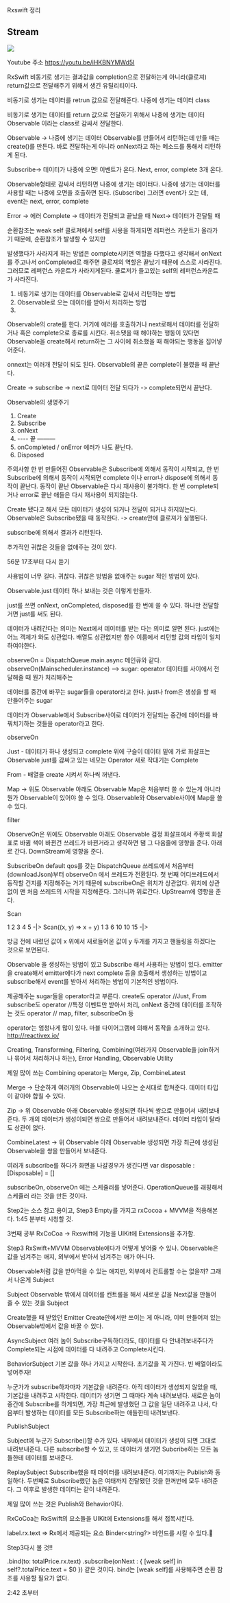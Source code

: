 Rxswift 정리

## Stream
![](docs/stream.png)

Youtube 주소
https://youtu.be/iHKBNYMWd5I

RxSwift 비동기로 생기는 결과값을 completion으로 전달하는게 아니라(클로져)
return값으로 전달해주기 위해서 생긴 유틸리티이다.

비동기로 생기는 데이터를 retrun 값으로 전달해준다.
나중에 생기는 데이터 class

비동기로 생기는 데이터를 return 값으로 전달하기 위해서
나중에 생기는 데이터 Observable 이라는 class로 감싸서 전달한다.




Observable -> 나중에 생기는 데이터
Observable를 만들어서 리턴하는데 만들 때는 create()를 만든다.
바로 전달하는게 아니라 
onNext라고 하는 메소드를 통해서 리턴하게 된다.

Subscribe-> 데이터가 나중에 오면! 이벤트가 온다.
Next, error, complete  3개 온다.



Observable형태로 감싸서 리턴하면 나중에 생기는 데이터다.
나중에 생기는 데이터를 사용할 때는 나중에 오면을 호출하면 된다. (Subscribe)
그러면 event가 오는 데, event는 next, error, complete

Error -> 에러
Complete -> 데이터가 전달되고 끝났을 때
Next-> 데이터가 전달될 때

순환참조는 weak self
클로져에서 self를 사용을 하게되면 레퍼런스 카운트가 올라가기 때문에,
순환참조가 발생할 수 있지만

발생했다가 사라지게 하는 방법은 complete시키면 역할을 다했다고 생각해서 
onNext를 주고나서 onCompleted로 해주면 클로져의 역할은 끝났기 때문에 스스로 사라진다.
그러므로 레퍼런스 카운트가 사라지게된다.
쿨로저가 들고있는 self의 레퍼런스카운트가 사라진다.


1. 비동기로 생기는 데이터를  Observable로 감싸서 리턴하는 방법
2.  Observable로 오는 데이터를 받아서 처리하는 방법
3. 


Observable의 crate를 한다.
거기에 에러를 호출하거나 next로해서 데이터를 전달하거나 혹은 complete으로 종료를 시킨다.
취소됏을 때 해야하는 행동이 있다면
Observable을 create해서 return하는 그 사이에 취소했을 때 해야되는 행동을 집어넣어준다.

onnext는 여러개 전달이 되도 된다.
Observable의 끝은 complete이 불렸을 때 끝난다.

Create -> subscribe -> next로 데이터 전달 되다가 -> complete되면서 끝난다.


Observable의 생명주기
1.  Create
2.  Subscribe
3. onNext  
4.  ----  끝 ———
5. onCompleted  / onError 에러가 나도 끝난다.
6. Disposed

주의사항
한 번 만들어진 Observable은 Subscribe에 의해서 동작이 시작되고,
한 번 Subscribe에 의해서 동작이 시작되면 complete 이나 error나 dispose에 의해서 동작이 끝난다.
동작이 끝난 Observable은 다시 재사용이 불가하다.
한 번 complete되거나 error로 끝난 애들은 다시 재사용이 되지않는다.

Create 됐다고 해서 모든 데이터가 생성이 되거나 전달이 되거나 하지않는다.
Observable은 Subscribe됐을 때 동작한다. -> create안에 클로져가 실행된다.

subscribe에 의해서 결과가 리턴된다.





추가적인 귀찮은 것들을 없애주는 것이 있다.


56분 17초부터 다시 듣기



사용법이 너무 길다. 귀찮다.
귀찮은 방법을 없애주는 sugar 적인 방법이 있다.


 Observable.just
 데이터 하나 보내는 것은 이렇게 만들자.
 
 just를 쓰면 onNext, onCompleted, disposed를 한 번에 쓸 수 있다.
 하나만 전달할 거면 just를 써도 된다.
 
 데이터가 내려간다는 의미는 Next에서 데이터를 받는 다는 의미로 알면 된다.
 just에는 어느 객체가 와도 상관없다. 배열도 상관없지만 함수 이름에서 리턴할 값의 타입이 일치하여야한다.
 
 observeOn = DispatchQueue.main.async 메인큐와 같다.
 observeOn(Mainscheduler.instance) --> sugar: operator
 데이터를 사이에서 전달해줄 때 뭔가 처리해주는

데이터를 중간에 바꾸는 sugar들을 operator라고 한다.
just나 from은 생성을 할 때 만들어주는 sugar


데이터가 Observable에서 Subscribe사이로 데이터가 전달되는 중간에 데이터를 바꿔치기하는 것들을 
operator라고 한다.

 observeOn
 
 
 Just - 데이터가 하나 생성되고 complete
 위에 구슬이 데이터
 밑에 가로 화살표는 Observable
 just를 감싸고 있는 네모는 Operator
 새로 작대기는 Complete
 
 
 From - 배열을 create 시켜서 하나씩 꺼낸다.
 
 Map -> 위도 Observable 아래도 Observable
 Map은 처음부터 쓸 수 있는게 아니라 뭔가 Observable이 있어야 쓸 수 있다.
 Observable와 Observable사이에 Map을 쓸 수 있다.
 
 filter
 
 ObserveOn은 위에도 Observable 아래도 Observable
 검정 화살표에서 주황색 화살표로 바뀜
 색이 바뀐건 쓰레드가 바뀐거라고 생각하면 됌
 그 다음줄에 영향을 준다.
 아래로 간다.
 DownStream에 영향을 준다.
 
 SubscribeOn
 default qos를 갖는 DispatchQueue 쓰레드에서 처음부터(downloadJson)부터 observeOn 에서 쓰레드가 전환된다.
 첫 번째 어디쓰레드에서 동작할 건지를 지정해주는 거기 때문에 subscribeOn은 위치가 상관없다.
 위치에 상관없이 맨 처음 쓰레드의 시작을 지정해준다.
 그러니까 위로간다.
 UpStream에 영향을 준다.
 
 Scan

1 2 3 4 5 -|>
 Scan((x, y) => x + y)
1 3 6 10 10 15 -|>

방금 전에 내렸던 값이 x
위에서 새로들어온 값이 y 
두개를 가지고 핸들링을 하겠다는 것으로 보면된다.


Observable 을 생성하는 방법이 있고 Subscribe 해서 사용하는 방법이 있다.
emitter을 create해서 emitter에다가 next complete 등을 호출해서 생성하는 방법이고
subscribe해서 event를 받아서 처리하는 방법이 기본적인 방법이다.

제공해주는 sugar들을 operator라고 부른다.
create도 operator //Just, From
subscribe도 operator //특정 이벤트만 받아서 처리, onNext
중간에 데이터를 조작하는 것도 operator // map, filter, subscribeOn 등

operator는 엄청나게 많이 있다. 마블 다이어그램에 의해서 동작을 소개하고 있다.
http://reactivex.io/

Creating, Transforming, Filtering, Combining(여러가지 Observable을 join하거나 묶어서 처리하거나 하는), Error Handling,  Observable Utility



제일 많이 쓰는 Combining operator는
Merge, Zip, CombineLatest

Merge -> 단순하게 여러개의 Observable이 나오는 순서대로 합쳐준다.
데이터 타입이 같아야 합칠 수 있다.

Zip -> 위 Observable 아래 Observable 생성되면 하나씩 쌍으로 만들어서 내려보내준다.
두 개의 데이터가 생성이되면 쌍으로 만들어서 내려보내준다.
데이터 타입이 달라도 상관이 없다.

CombineLatest -> 위 Observable 아래 Observable 생성되면 가장 최근에 생성된 Observable을 쌍을 만들어서 보내준다.


 여러개 subscribe를 하다가 화면을 나갈경우가 생긴다면
 var disposable : [Disposable] = []
 
 
 
 subscribeOn, observeOn 에는 스케쥴러를 넣어준다.
 OperationQueue를 래핑해서 스케쥴러 라는 것을 만든 것이다.
 
 
 Step2는 소스 참고 용이고,
 Step3 Empty를 가지고 rxCocoa + MVVM을 적용해본다.
 1:45 분부터 시청할 것.
 
 
 3번째 공부
 RxCoCoa -> Rxswift에 기능을 UIKit에 Extensions을 추가함.
 
 
 Step3 RxSwift+MVVM
 Observable에다가 어떻게 넣어줄 수 있나.
 Observable은 값을 넘겨주는 애지, 외부에서 받아서 넘겨주는 애가 아니다.
 
 Observable처럼 값을 받아먹을 수 있는 애지만, 외부에서 컨트롤할 수는 없을까?
 그래서 나온게 Subject
 
 Subject
 Observable 밖에서 데이터를 컨트롤을 해서 새로운 값을 Next값을 만들어 줄 수 있는 것을 Subject
 
 Create했을 때 받았던 Emitter
 Create안에서만 쓰이는 게 아니라, 이미 만들어져 있는 Observable밖에서 값을 바꿀 수 있다.
 
 AsyncSubject
 여러 놈이 Subscribe구독하더라도, 데이터를 다 안내려보내주다가
 Complete되는 시점에 데이터를 다 내려주고 Complete시킨다.
 
 
 BehaviorSubject
  기본 값을 하나 가지고 시작한다.
  초기값을 꼭 가진다. 빈 배열이라도 넣어주자!
  
 누군가가 subscribe하자마자 기본값을 내려준다.
 아직 데이터가 생성되지 않았을 때, 기본값을 내려주고 시작한다.
 데이터가 생기면 그 때마다 계속 내려보낸다.
 새로운 놈이 중간에 Subscribe를 하게되면, 가장 최근에 발생했던 그 값을
 일단 내려주고 나서, 다음부터 발생하는 데이터를 모든 Subscribe하는 애들한테 내려보낸다.
 
 
 PublishSubject
 
 Subject에 누군가 Subscribe()할 수가 있다.
 내부에서 데이터가 생성이 되면 그대로 내려보내준다.
 다른 subscribe할 수 있고, 또 데이터가 생기면 Subcribe하는 모든 놈들한테 
 데이터를 보내준다.
 
 ReplaySubject
Subscribe했을 때 데이터를 내려보내준다.
여기까지는 Publish와 동일하다.
두번째로 Subscribe했던 놈은 여태까지 전달됐던 것을 한꺼번에 모두 내려준다.
그 이후로 발생한 데이터는 같이 내려준다.

제일 많이 쓰는 것은 Publish와 Behavior이다.

RxCoCoa는 RxSwift의 요소들을 UIKit에 Extensions를 해서 접목시킨다.

label.rx.text => Rx에서 제공되는 요소
Binder<string?> 바인드를 시킬 수 있다.


Step3다시 볼 것!!

.bind(to: totalPrice.rx.text) 
.subscribe(onNext : { [weak self] in
             self?.totalPrice.text = $0
})
같은 것이다.
bind는 [weak self]를 사용해주면 순환 참조를 사용할 필요가 없다.

2:42 초부터

         
         
